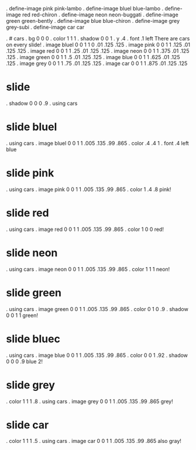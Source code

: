 . define-image pink pink-lambo
. define-image bluel blue-lambo
. define-image red red-chiron
. define-image neon neon-buggati
. define-image green green-bently
. define-image blue blue-chiron
. define-image grey grey-subi
. define-image car car

. # cars
. bg 0 0 0
. color 1 1 1
. shadow 0 0 1
. y .4
. font .1 left
There are cars on every slide!
. image bluel 0 0 1 1 0 .01 .125 .125
. image pink 0 0 1 1 .125 .01 .125 .125
. image red 0 0 1 1 .25 .01 .125 .125
. image neon 0 0 1 1 .375 .01 .125 .125
. image green 0 0 1 1 .5 .01 .125 .125
. image blue 0 0 1 1 .625 .01 .125 .125
. image grey 0 0 1 1 .75 .01 .125 .125
. image car 0 0 1 1 .875 .01 .125 .125

# slide
. shadow 0 0 0 .9
. using cars


# slide bluel
. using cars
. image bluel 0 0 1 1 .005 .135 .99 .865
. color .4 .4 1
. font .4 left
blue


# slide pink
. using cars
. image pink 0 0 1 1 .005 .135 .99 .865
. color 1 .4 .8
pink!

# slide red
. using cars
. image red 0 0 1 1 .005 .135 .99 .865
. color 1 0 0
red!

# slide neon
. using cars
. image neon 0 0 1 1 .005 .135 .99 .865
. color 1 1 1
neon!

# slide green
. using cars
. image green 0 0 1 1 .005 .135 .99 .865
. color 0 1 0 .9
. shadow 0 0 1 1
green!

# slide bluec
. using cars
. image blue 0 0 1 1 .005 .135 .99 .865
. color 0 0 1 .92
. shadow 0 0 0 .9
blue 2!

# slide grey
. color 1 1 1 .8
. using cars
. image grey 0 0 1 1 .005 .135 .99 .865
grey!
 
# slide car 
. color 1 1 1 .5
. using cars
. image car 0 0 1 1 .005 .135 .99 .865
also gray!